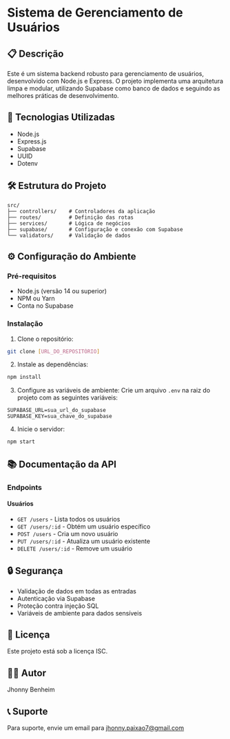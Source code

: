 # Sistema de Gerenciamento de Usuários

## 📋 Descrição
Este é um sistema backend robusto para gerenciamento de usuários, desenvolvido com Node.js e Express. O projeto implementa uma arquitetura limpa e modular, utilizando Supabase como banco de dados e seguindo as melhores práticas de desenvolvimento.

## 🚀 Tecnologias Utilizadas
- Node.js
- Express.js
- Supabase
- UUID
- Dotenv

## 🛠️ Estrutura do Projeto
```
src/
├── controllers/    # Controladores da aplicação
├── routes/         # Definição das rotas
├── services/       # Lógica de negócios
├── supabase/       # Configuração e conexão com Supabase
└── validators/     # Validação de dados
```

## ⚙️ Configuração do Ambiente

### Pré-requisitos
- Node.js (versão 14 ou superior)
- NPM ou Yarn
- Conta no Supabase

### Instalação
1. Clone o repositório:
```bash
git clone [URL_DO_REPOSITÓRIO]
```

2. Instale as dependências:
```bash
npm install
```

3. Configure as variáveis de ambiente:
Crie um arquivo `.env` na raiz do projeto com as seguintes variáveis:
```
SUPABASE_URL=sua_url_do_supabase
SUPABASE_KEY=sua_chave_do_supabase
```

4. Inicie o servidor:
```bash
npm start
```

## 📚 Documentação da API

### Endpoints

#### Usuários
- `GET /users` - Lista todos os usuários
- `GET /users/:id` - Obtém um usuário específico
- `POST /users` - Cria um novo usuário
- `PUT /users/:id` - Atualiza um usuário existente
- `DELETE /users/:id` - Remove um usuário

## 🔒 Segurança
- Validação de dados em todas as entradas
- Autenticação via Supabase
- Proteção contra injeção SQL
- Variáveis de ambiente para dados sensíveis


## 📝 Licença
Este projeto está sob a licença ISC.

## 👨‍💻 Autor
Jhonny Benheim

## 📞 Suporte
Para suporte, envie um email para jhonny.paixao7@gmail.com
